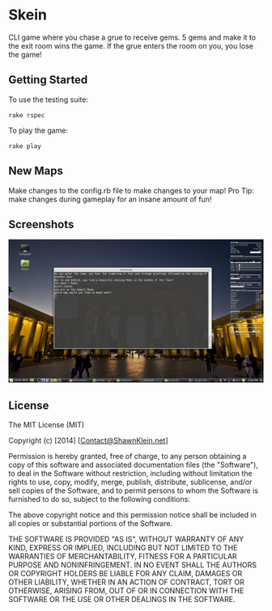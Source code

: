 
# Skein

  CLI game where you chase a grue to receive gems. 5 gems and make it to the exit room wins the game. If the grue enters the room on you, you lose the game!

## Getting Started

  To use the testing suite:

    rake rspec

  To play the game:

    rake play

## New Maps

  Make changes to the config.rb file to make changes to your map! Pro Tip: make changes during gameplay for an insane amount of fun!

## Screenshots

![game shown as colorful app](https://raw.githubusercontent.com/Carpk/cli_skein/master/images/Screenshot%20from%202014-10-08%2013:26:58.png)

## License

The MIT License (MIT)

Copyright (c) [2014] [Contact@ShawnKlein.net]

Permission is hereby granted, free of charge, to any person obtaining a copy
of this software and associated documentation files (the "Software"), to deal
in the Software without restriction, including without limitation the rights
to use, copy, modify, merge, publish, distribute, sublicense, and/or sell
copies of the Software, and to permit persons to whom the Software is
furnished to do so, subject to the following conditions:

The above copyright notice and this permission notice shall be included in all
copies or substantial portions of the Software.

THE SOFTWARE IS PROVIDED "AS IS", WITHOUT WARRANTY OF ANY KIND, EXPRESS OR
IMPLIED, INCLUDING BUT NOT LIMITED TO THE WARRANTIES OF MERCHANTABILITY,
FITNESS FOR A PARTICULAR PURPOSE AND NONINFRINGEMENT. IN NO EVENT SHALL THE
AUTHORS OR COPYRIGHT HOLDERS BE LIABLE FOR ANY CLAIM, DAMAGES OR OTHER
LIABILITY, WHETHER IN AN ACTION OF CONTRACT, TORT OR OTHERWISE, ARISING FROM,
OUT OF OR IN CONNECTION WITH THE SOFTWARE OR THE USE OR OTHER DEALINGS IN THE
SOFTWARE.
